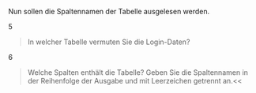 Nun sollen die Spaltennamen der Tabelle ausgelesen werden.

5 
> In welcher Tabelle vermuten Sie die Login-Daten?

6 
> Welche Spalten enthält die Tabelle? Geben Sie die Spaltennamen in der Reihenfolge der Ausgabe und mit Leerzeichen getrennt an.<<